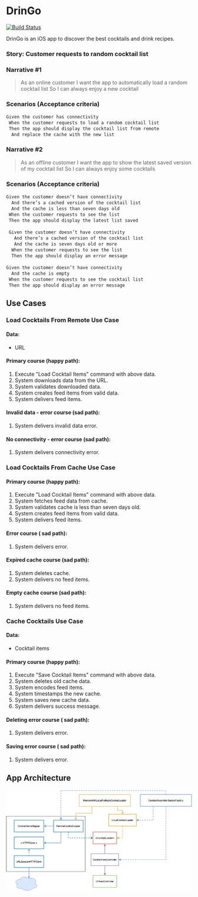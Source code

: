 # DrinGo

[![Build Status](https://travis-ci.org/fvegagiga/DrinGo.svg?branch=main)](https://travis-ci.org/fvegagiga/DrinGo)

DrinGo is an iOS app to discover the best cocktails and drink recipes.



### Story: Customer requests to random cocktail list

### Narrative #1

> As an online customer
I want the app to automatically load a random cocktail list
So I can always enjoy a new cocktail

### Scenarios (Acceptance criteria)

```
Given the customer has connectivity
 When the customer requests to load a random cocktail list
 Then the app should display the cocktail list from remote
  And replace the cache with the new list
```

### Narrative #2

> As an offline customer
I want the app to show the latest saved version of my cocktail list
So I can always enjoy some cocktails

### Scenarios (Acceptance criteria)

```
Given the customer doesn’t have connectivity
  And there’s a cached version of the cocktail list
  And the cache is less than seven days old
 When the customer requests to see the list
 Then the app should display the latest list saved
 
 Given the customer doesn’t have connectivity
   And there’s a cached version of the cocktail list
   And the cache is seven days old or more
  When the customer requests to see the list
  Then the app should display an error message

Given the customer doesn’t have connectivity
  And the cache is empty
 When the customer requests to see the cocktail list
 Then the app should display an error message
```

## Use Cases

### Load Cocktails From Remote Use Case

#### Data:
- URL

#### Primary course (happy path):
1. Execute "Load Cocktail Items" command with above data.
2. System downloads data from the URL.
3. System validates downloaded data.
4. System creates feed items from valid data.
5. System delivers feed items.

#### Invalid data - error course (sad path):
1. System delivers invalid data error.

#### No connectivity - error course (sad path):
1. System delivers connectivity error.


### Load Cocktails From Cache Use Case

#### Primary course (happy path):
1. Execute "Load Cocktail Items" command with above data.
2. System fetches feed data from cache.
3. System validates cache is less than seven days old.
4. System creates feed items from valid data.
5. System delivers feed items.

#### Error course ( sad path):
1. System delivers error.

#### Expired cache course (sad path):
1. System deletes cache.
2. System delivers no feed items.

#### Empty cache course (sad path):
1. System delivers no feed items.


### Cache Cocktails Use Case

#### Data:
- Cocktail items

#### Primary course (happy path):
1. Execute "Save Cocktail Items" command with above data.
2. System deletes old cache data.
3. System encodes feed items.
4. System timestamps the new cache.
5. System saves new cache data.
6. System delivers success message.

#### Deleting error course ( sad path):
1. System delivers error.

#### Saving error course ( sad path):
1. System delivers error.


## App Architecture

![Random Cocktail List Loading Feature](cocktail_list_feature_architecture.png)
